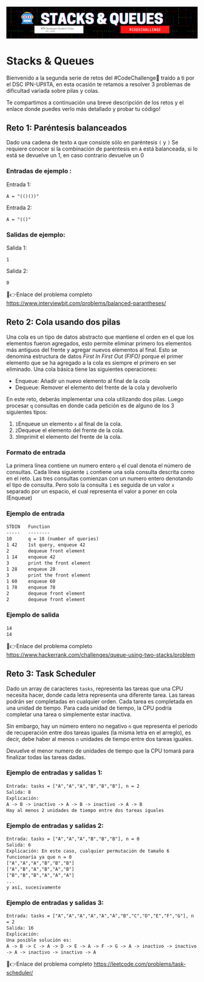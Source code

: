 <p align="center">
  <img src="../images/Stack & Queues.png" width="920">
</p>

# Stacks & Queues

Bienvenido a la segunda serie de retos del #CodeChallenge🤖 traído a ti por el DSC IPN-UPIITA, en esta ocasión te retamos a resolver 3 problemas de dificultad variada sobre pilas y colas.

Te compartimos a continuación una breve descripción de los retos y el enlace donde puedes verlo más detallado y probar tu código!

## Reto 1: Paréntesis balanceados

Dado una cadena de texto `A` que consiste sólo en paréntesis `(` y `)`
Se requiere conocer si la combinación de paréntesis en `A` está balanceada, si lo está se devuelve un 1, en caso contrario devuelve un 0

### Entradas de ejemplo :
Entrada 1:
```
A = "(()())"
```
Entrada 2:
```
A = "(()"
```
### Salidas de ejemplo:
Salida 1:
```
1
```
Salida 2:
```
0
```

🔗👉Enlace del problema completo https://www.interviewbit.com/problems/balanced-parantheses/

## Reto 2: Cola usando dos pilas

Una cola es un tipo de datos abstracto que mantiene el orden en el que los elementos fueron agregados, esto permite eliminar primero los elementos más antiguos del frente y agregar nuevos elementos al final. Esto se denomina estructura de datos _First In First Out (FIFO)_ porque el primer elemento que se ha agregado a la cola es siempre el primero en ser eliminado.
Una cola básica tiene las siguientes operaciones:
- Enqueue: Añadir un nuevo elemento al final de la cola
- Dequeue: Remover el elemento del frente de la cola y devolverlo

En este reto, deberás implementar una cola utilizando dos pilas. Luego procesar `q` consultas en donde cada petición es de alguno de los 3 siguientes tipos:
1. `1`Enqueue un elemento `x` al final de la cola.
2. `2`Dequeue el elemento del frente de la cola.
3. `3`Imprimit el elemento del frente de la cola.

### Formato de entrada

La primera línea contiene un numero entero `q` el cual denota el número de consultas. Cada línea siguiente `i` contiene una sola consulta descrita como en el reto. Las tres consultas comienzan con un numero entero denotando el tipo de consulta. Pero solo la consulta `1` es seguida de un valor `x` separado por un espacio, el cual representa el valor a poner en cola (Enqueue)

### Ejemplo de entrada

```
STDIN   Function
-----   --------
10      q = 10 (number of queries)
1 42    1st query, enqueue 42
2       dequeue front element
1 14    enqueue 42
3       print the front element
1 28    enqueue 28
3       print the front element
1 60    enqueue 60
1 78    enqueue 78
2       dequeue front element
2       dequeue front element
```

### Ejemplo de salida

```
14
14
```

🔗👉Enlace del problema completo https://www.hackerrank.com/challenges/queue-using-two-stacks/problem

## Reto 3: Task Scheduler

Dado un array de caracteres `tasks`, representa las tareas que una CPU necesita hacer, donde cada letra representa una diferente tarea. Las tareas podrán ser completadas en cualquier orden.
Cada tarea es completada en una unidad de tiempo. Para cada unidad de tiempo, la CPU podría completar una tarea o simplemente estar inactiva.

Sin embargo, hay un número entero no negativo `n` que representa el periodo de recuperación entre dos tareas iguales (la misma letra en el arreglo), es decir, debe haber al menos `n` unidades de tiempo entre dos tareas iguales.

Devuelve el menor numero de unidades de tiempo que la CPU tomará para finalizar todas las tareas dadas.

### Ejemplo de entradas y salidas 1:

```
Entrada: tasks = ["A","A","A","B","B","B"], n = 2
Salida: 8
Explicación:
A -> B -> inactivo -> A -> B -> inactivo -> A -> B
Hay al menos 2 unidades de tiempo entre dos tareas iguales
```

### Ejemplo de entradas y salidas 2:

```
Entrada: tasks = ["A","A","A","B","B","B"], n = 0
Salida: 6
Explicación: En este caso, cualquier permutación de tamaño 6 funcionaría ya que n = 0
["A","A","A","B","B","B"]
["A","B","A","B","A","B"]
["B","B","B","A","A","A"]
...
y así, sucesivamente
```

### Ejemplo de entradas y salidas 3:

```
Entrada: tasks = ["A","A","A","A","A","A","B","C","D","E","F","G"], n = 2
Salida: 16
Explicación:
Una posible solución es:
A -> B -> C -> A -> D -> E -> A -> F -> G -> A -> inactivo -> inactivo -> A -> inactivo -> inactivo -> A
```

🔗👉Enlace del problema completo https://leetcode.com/problems/task-scheduler/
